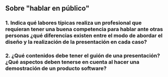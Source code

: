 ## Sobre "hablar en público"

### 1. Indica qué labores típicas realiza un profesional que requieran tener una buena competencia para hablar ante otras personas ¿qué diferencias existen entre el modo de abordar el diseño y la realización de la presentación en cada caso? 


### 2. ¿Qué contenidos debe tener el guión de una presentación? ¿Qué aspectos deben tenerse en cuenta al hacer una demostración de un producto software?